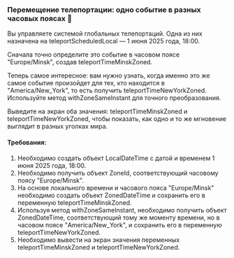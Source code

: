 
### Перемещение телепортации: одно событие в разных часовых поясах 🚀

Вы управляете системой глобальных телепортаций. Одна из них назначена на teleportScheduledLocal — 1 июня 2025 года, 18:00.

Сначала точно определите это событие в часовом поясе "Europe/Minsk", создав teleportTimeMinskZoned.

Теперь самое интересное: вам нужно узнать, когда именно это же самое событие произойдет для тех, кто находится в "America/New_York", то есть получить teleportTimeNewYorkZoned. Используйте метод withZoneSameInstant для точного преобразования.

Выведите на экран оба значения: teleportTimeMinskZoned и teleportTimeNewYorkZoned, чтобы показать, как одно и то же мгновение выглядит в разных уголках мира.

#### Требования:
1. Необходимо создать объект LocalDateTime с датой и временем 1 июня 2025 года, 18:00.
2. Необходимо получить объект ZoneId, соответствующий часовому поясу "Europe/Minsk".
3. На основе локального времени и часового пояса "Europe/Minsk" необходимо создать объект ZonedDateTime и сохранить его в переменную teleportTimeMinskZoned.
4. Используя метод withZoneSameInstant, необходимо получить объект ZonedDateTime, соответствующий тому же моменту времени, но в часовом поясе "America/New_York", и сохранить его в переменную teleportTimeNewYorkZoned.
5. Необходимо вывести на экран значения переменных teleportTimeMinskZoned и teleportTimeNewYorkZoned.
